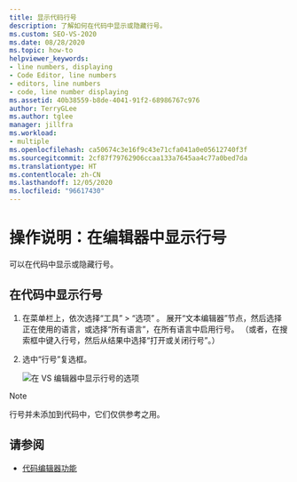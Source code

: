 ```yaml
---
title: 显示代码行号
description: 了解如何在代码中显示或隐藏行号。
ms.custom: SEO-VS-2020
ms.date: 08/28/2020
ms.topic: how-to
helpviewer_keywords:
- line numbers, displaying
- Code Editor, line numbers
- editors, line numbers
- code, line number displaying
ms.assetid: 40b38559-b8de-4041-91f2-68986767c976
author: TerryGLee
ms.author: tglee
manager: jillfra
ms.workload:
- multiple
ms.openlocfilehash: ca50674c3e16f9c43e71cfa041a0e05612740f3f
ms.sourcegitcommit: 2cf87f79762906ccaa133a7645aa4c77a0bed7da
ms.translationtype: HT
ms.contentlocale: zh-CN
ms.lasthandoff: 12/05/2020
ms.locfileid: "96617430"
---
```

# <a name="how-to-display-line-numbers-in-the-editor"></a>操作说明：在编辑器中显示行号

可以在代码中显示或隐藏行号。

## <a name="display-line-numbers-in-code"></a>在代码中显示行号

1. 在菜单栏上，依次选择“工具” > “选项” 。 展开“文本编辑器”节点，然后选择正在使用的语言，或选择“所有语言”，在所有语言中启用行号。 （或者，在搜索框中键入行号，然后从结果中选择“打开或关闭行号”。）

2. 选中“行号”复选框。

   ![在 VS 编辑器中显示行号的选项](../../ide/reference/media/line-numbers-option.png)

> [!NOTE]
> 行号并未添加到代码中，它们仅供参考之用。

## <a name="see-also"></a>请参阅

- [代码编辑器功能](../../ide/writing-code-in-the-code-and-text-editor.md)
